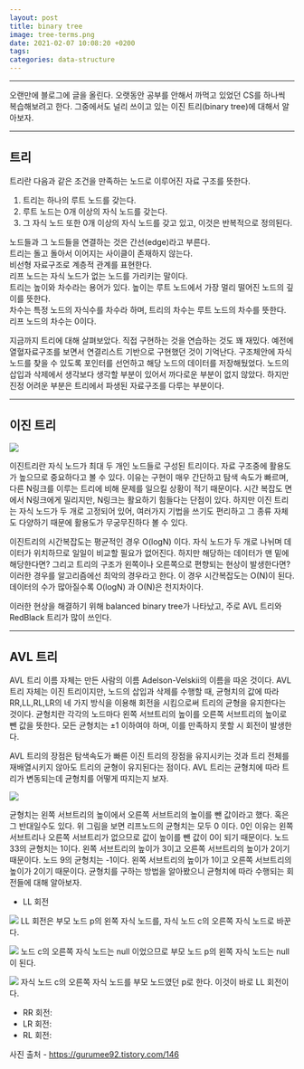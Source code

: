 ```yaml
---
layout: post
title: binary tree
image: tree-terms.png
date: 2021-02-07 10:08:20 +0200
tags: 
categories: data-structure
---
```


***

오랜만에 블로그에 글을 올린다. 오랫동안 공부를 안해서 까먹고 있었던 CS를 하나씩 복습해보려고 한다. 그중에서도 널리 쓰이고 있는 이진 트리(binary tree)에 대해서 알아보자.

***

## 트리
트리란 다음과 같은 조건을 만족하는 노드로 이루어진 자료 구조를 뜻한다.
1. 트리는 하나의 루트 노드를 갖는다.
2. 루트 노드는 0개 이상의 자식 노드를 갖는다.
3. 그 자식 노드 또한 0개 이상의 자식 노드를 갖고 있고, 이것은 반복적으로 정의된다.

노드들과 그 노드들을 연결하는 것은 간선(edge)라고 부른다.  
트리는 돌고 돌아서 이어지는 사이클이 존재하지 않는다.   
비선형 자료구조로 계층적 관계를 표현한다.  
리프 노드는 자식 노드가 없는 노드를 가리키는 말이다.   
트리는 높이와 차수라는 용어가 있다.
높이는 루트 노드에서 가장 멀리 떨어진 노드의 깊이를 뜻한다.  
차수는 특정 노드의 자식수를 차수라 하며, 트리의 차수는 루트 노드의 차수를 뜻한다. 리프 노드의 차수는 0이다.

지금까지 트리에 대해 살펴보았다. 직접 구현하는 것을 연습하는 것도 꽤 재밌다. 예전에 열혈자료구조를 보면서 연결리스트 기반으로 구현했던 것이 기억난다. 구조체안에 자식 노드를 찾을 수 있도록 포인터를 선언하고 해당 노드의 데이터를 저장해뒀었다. 노드의 삽입과 삭제에서 생각보다 생각할 부분이 있어서 까다로운 부분이 없지 않았다. 하지만 진정 어려운 부분은 트리에서 파생된 자료구조를 다루는 부분이다. 

***
## 이진 트리

![]({{site.baseurl}}/images/binary-tree-terms.png)


이진트리란 자식 노드가 최대 두 개인 노드들로 구성된 트리이다. 자료 구조중에 활용도가 높으므로 중요하다고 볼 수 있다. 이유는 구현이 매우 간단하고 탐색 속도가 빠르며, 다른 N링크를 이루는 트리에 비해 문제를 일으킬 상황이 적기 때문이다. 시간 복잡도 면에서 N링크에게 밀리지만, N링크는 활요하기 힘들다는 단점이 있다. 하지만 이진 트리는 자식 노드가 두 개로 고정되어 있어, 여러가지 기법을 쓰기도 편리하고 그 종류 자체도 다양하기 때문에 활용도가 무궁무진하다 볼 수 있다. 

이진트리의 시간복잡도는 평균적인 경우 O(logN) 이다. 자식 노드가 두 개로 나뉘며 데이터가 위치하므로 일일이 비교할 필요가 없어진다. 하지만 해당하는 데이터가 맨 밑에 해당한다면? 그리고 트리의 구조가 왼쪽이나 오른쪽으로 편향되는 현상이 발생한다면? 이러한 경우를 알고리즘에선 최악의 경우라고 한다. 이 경우 시간복잡도는 O(N)이 된다. 데이터의 수가 많아질수록 O(logN) 과 O(N)은 천지차이다.   

이러한 현상을 해결하기 위해 balanced binary tree가 나타났고, 주로 AVL 트리와 RedBlack 트리가 많이 쓰인다. 

***
## AVL 트리

AVL 트리 이름 자체는 만든 사람의 이름 Adelson-Velskii의 이름을 따온 것이다. AVL 트리 자체는 이진 트리이지만, 노드의 삽입과 삭제를 수행할 때, 균형치의 값에 따라 RR,LL,RL,LR의 네 가지 방식을 이용해 회전을 시킴으로써 트리의 균형을 유지한다는 것이다. 균형치란 각각의 노드마다 왼쪽 서브트리의 높이를 오른쪽 서브트리의 높이로 뺀 값을 뜻한다. 모든 균형치는 ±1 이하여야 하며, 이를 만족하지 못할 시 회전이 발생한다.

AVL 트리의 장점은 탐색속도가 빠른 이진 트리의 장점을 유지시키는 것과 트리 전체를 재배열시키지 않아도 트리의 균형이 유지된다는 점이다. AVL 트리는 균형치에 따라 트리가 변동되는데 균형치를 어떻게 따지는지 보자.

![]({{site.baseurl}}/images/avl-tree-terms.png)

균형치는 왼쪽 서브트리의 높이에서 오른쪽 서브트리의 높이를 뺀 값이라고 했다. 혹은 그 반대일수도 있다. 위 그림을 보면 리프노드의 균형치는 모두 0 이다. 0인 이유는 왼쪽 서브트리나 오른쪽 서브트리가 없으므로 값이 높이를 뺀 값이 0이 되기 때문이다. 노드 33의 균형치는 1이다. 왼쪽 서브트리의 높이가 3이고 오른쪽 서브트리의 높이가 2이기 때문이다. 노드 9의 균형치는 -1이다. 왼쪽 서브트리의 높이가 1이고 오른쪽 서브트리의 높이가 2이기 때문이다. 균형치를 구하는 방법을 알아봤으니 균형치에 따라 수행되는 회전들에 대해 알아보자. 


* LL 회전 

![]({{site.baseurl}}/images/avl-tree-ll.png)
LL 회전은 부모 노드 p의 왼쪽 자식 노드를, 자식 노드 c의 오른쪽 자식 노드로 바꾼다. 

![]({{site.baseurl}}/images/avl-tree-lll.png)
노드 c의 오른쪽 자식 노드는 null 이었으므로 부모 노드 p의 왼쪽 자식 노드는 null이 된다.  

![]({{site.baseurl}}/images/avl-tree-llll.png)
자식 노드 c의 오른쪽 자식 노드를 부모 노드였던 p로 한다. 이것이 바로 LL 회전이다.


* RR 회전:
* LR 회전:
* RL 회전:




사진 출처 - https://gurumee92.tistory.com/146